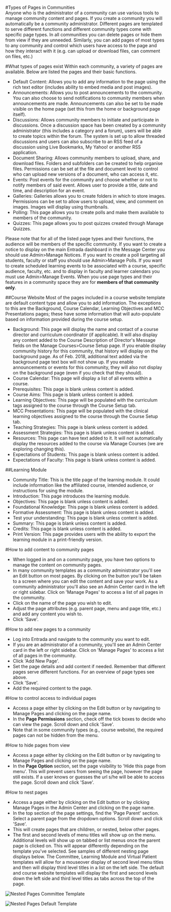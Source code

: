 #Types of Pages in Communities  
Anyone who is the administrator of a community can use various tools to manage community content and pages.  If you create a community you will automatically be a community administrator.  Different pages are templated to serve different functions and different community types come with specific page types.  In all communities you can delete pages or hide them from view if they are unneeded.  Similarly, you can add pages of most types to any community and control which users have access to the page and how they interact with it (e.g. can upload or download files, can comment on files, etc.)

#What types of pages exist
Within each community, a variety of pages are available.  Below are listed the pages and their basic functions.

* Default Content: Allows you to add any information to the page using the rich text editor (includes ability to embed media and post images).
* Announcements: Allows you to post announcements to the community.  You can also choose to send notifications to community members when announcements are made.  Announcements can also be set to be made visible on the home page (set this from the home or background page itself).
* Discussions: Allows community members to initiate and participate in discussions. Once a discussion space has been created by a community administrator (this includes a category and a forum), users will be able to create topics within the forum. The system is set up to allow threaded discussions and users can also subscribe to an RSS feed of a discussion using Live Bookmarks, My Yahoo! or another RSS application.
* Document Sharing: Allows community members to upload, share, and download files.  Folders and subfolders can be created to help organise files.  Permissions can be set at the file and document level to control who can upload new versions of a document, who can access it, etc.
* Events: Post events for the community and choose whether or not to notify members of said event.  Allows user to provide a title, date and time, and description for an event.
* Galleries: Galleries allows you to create folders in which to store images.  Permissions can be set to allow users to upload, view, and comment on images.  Images will display using thumbnails.
* Polling: This page allows you to create polls and make them available to members of the community.
* Quizzes: This page allows you to post quizzes created through Manage Quizzes.

Please note that for all of the listed page types and their functions, the audience will be members of the specific community.  If you want to create a notice to display on the main Entrada dashboard in the Message Center you should use Admin>Manage Notices.  If you want to create a poll targeting all students, faculty or staff you should use Admin>Manage Polls.  If you want to create scheduled learning events to be associated with a course, specific audience, faculty, etc. and to display in faculty and learner calendars you must use Admin>Manage Events.  When you use page types and their features in a community space they are for **members of that community only**.

##Course Website
Most of the pages included in a course website template are default content type and allow you to add information.  The exceptions to this are the Background, Course Calendar, Learning Objectives and MCC Presentations pages; these have some information that will auto-populate based on information provided during the course setup.  

* Background: This page will display the name and contact of a course director and curriculum coordinator (if applicable).  It will also display any content added to the Course Description of Director's Message fields on the Manage Courses>Course Setup page.  If you enable display community history for this community, that history will display on the background page.  As of Feb. 2018, additional text added via the background page text box will not show up.  If you enable announcements or events for this community, they will also not display on the background page (even if you check that they should).
* Course Calendar: This page will display a list of all events within a course.
* Prerequisites: This page is blank unless content is added.
* Course Aims: This page is blank unless content is added.
* Learning Objectives: This page will be populated with the curriculum tags assigned to the course through the Course Setup tab.
* MCC Presentations: This page will be populated with the clinical learning objectives assigned to the course through the Course Setup tab.
* Teaching Strategies: This page is blank unless content is added.
* Assessment Strategies: This page is blank unless content is added.
* Resources: This page can have text added to it.  It will not automatically display the resources added to the course via Manage Courses (we are exploring changing this).
* Expectations of Students: This page is blank unless content is added.
* Expectations of Faculty: This page is blank unless content is added.

##Learning Module
* Community Title: This is the title page of the learning module.  It could include information like the affiliated course, intended audience, or instructions for using the module.
* Introduction: This page introduces the learning module.
* Objectives: This page is blank unless content is added.
* Foundational Knowledge: This page is blank unless content is added.
* Formative Assessment: This page is blank unless content is added.
* Test your understanding: This page is blank unless content is added.
* Summary: This page is blank unless content is added.
* Credits: This page is blank unless content is added.
* Print Version: This page provides users with the ability to export the learning module in a print-friendly version.

#How to add content to community pages
* When logged in and on a community page, you have two options to manage the content on community pages.  
* In many community templates as a community administrator you'll see an Edit button on most pages.  By clicking on the button you'll be taken to a screen where you can edit the content and save your work. As a community administrator you'll also see an Admin Center card in the left or right sidebar.  Click on 'Manage Pages' to access a list of all pages in the community.
* Click on the name of the page you wish to edit.
* Adjust the page attributes (e.g. parent page, menu and page title, etc.) and add any content you wish to.
* Click 'Save'.

#How to add new pages to a community
* Log into Entrada and navigate to the community you want to edit.
* If you are an administrator of a community, you'll see an Admin Center card in the left or right sidebar.  Click on 'Manage Pages' to access a list of all pages in the community.
* Click 'Add New Page'.
* Set the page details and add content if needed. Remember that different pages serve different functions.  For an overview of page types see above.
* Click 'Save'.
* Add the required content to the page.

#How to control access to individual pages
* Access a page either by clicking on the Edit button or by navigating to Manage Pages and clicking on the page name.
* In the **Page Permissions** section, check off the tick boxes to decide who can view the page. Scroll down and click 'Save'.  
* Note that in some community types (e.g., course website), the required pages can not be hidden from the menu.

#How to hide pages from view
* Access a page either by clicking on the Edit button or by navigating to Manage Pages and clicking on the page name.
* In the **Page Option** section, set the page visibility to 'Hide this page from menu'.  This will prevent users from seeing the page, however the page still exists.  If a user knows or guesses the url s/he will be able to access the page. Scroll down and click 'Save'.

#How to nest pages
* Access a page either by clicking on the Edit button or by clicking Manage Pages in the Admin Center and clicking on the page name.
* In the top section of the page settings, find the 'Page Parent' section.  Select a parent page from the dropdown options.  Scroll down and click 'Save'.
* This will create pages that are children, or nested, below other pages.
* The first and second levels of menu titles will show up on the menu.  Additional levels will show up on tabbed or list menus once the parent page is clicked on.  This will appear differently depending on the template you've selected.  See samples of different nesting page displays below.  The Committee, Learning Module and Virtual Patient templates will allow for a mouseover display of second level menu titles and then will display third level titles in a list on the left side.  The default and course website templates will display the first and second levels down the left side and third level titles as tabs across the top of the page.

![Nested Pages Committee Template](/img/communities/nestedpages-display-committetemplate-ME1.11.png)

![Nested Pages Default Template](/img/communities/nestedpages-display-defaulttemplate-ME1.11.png)
